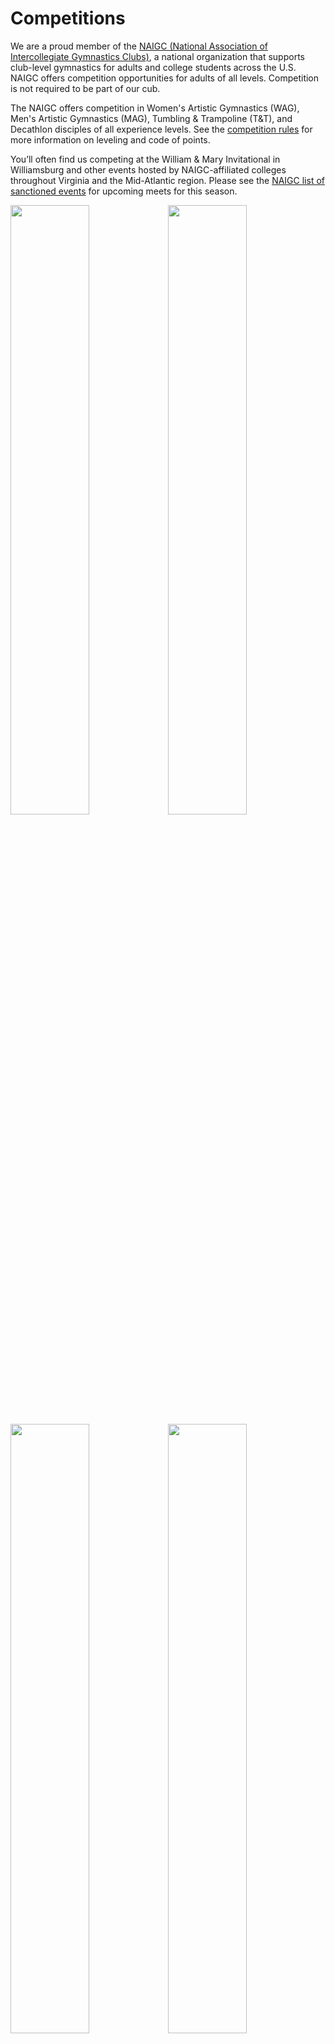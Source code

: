 <!---layout: page
title: "Competitions"
permalink: /competitions--->

# Competitions

We are a proud member of the [NAIGC (National Association of Intercollegiate Gymnastics Clubs)](https://naigc.org/), a national organization that supports club-level gymnastics for adults and college students across the U.S. NAIGC offers competition opportunities for adults of all levels. Competition is not required to be part of our cub.

The NAIGC offers competition in Women's Artistic Gymnastics (WAG), Men's Artistic Gymnastics (MAG), Tumbling & Trampoline (T&T), and Decathlon disciples of all experience levels. See the [competition rules](https://naigc.org/rules/) for more information on leveling and code of points.

You’ll often find us competing at the William & Mary Invitational in Williamsburg and other events hosted by NAIGC-affiliated colleges throughout Virginia and the Mid-Atlantic region. Please see the [NAIGC list of sanctioned events](https://naigc.org/upcoming-events/) for upcoming meets for this season.

<img src="https://github.com/user-attachments/assets/72695b34-25e7-4f5e-912a-480b4c337d77" width="50%" height="50%" /><img src="https://github.com/user-attachments/assets/8a8f86b0-c433-48da-b5ce-1be0e4e0e8a8" width="50%" height="50%" /><img src="https://user-images.githubusercontent.com/108369432/225926597-744e8fe1-fe19-4c89-b8af-1b8b4540019e.JPG" width="50%" height="50%" /><img src="https://user-images.githubusercontent.com/108369432/180622367-dc202018-a138-4b1a-b68a-e9fe7141d93e.JPG" width="50%" height="50%" />
<img src="https://user-images.githubusercontent.com/108369432/180622373-a5a16b42-fbf8-4602-93b7-58c01f9e90ef.jpg" width="50%" height="50%" /><img src="https://user-images.githubusercontent.com/108369432/180622379-02aee2b5-6017-4da3-9773-d32b460ae6a3.jpg" width="50%" height="50%" />





## Competition Leotards
Our competition leotard is available for optional purchase. You are allowed to wear any form-fitting sportswear during NAIGC competitions, as leotards are not required for competition. Our competition leotard is below. We have a team account through GK Elite, please contact us about placing an order for your competition leotard. It takes roughly 4-6 weeks to before it's ready to ship as it is a custom design. The price is ~$250 per leotard.
<br>
<img src="https://user-images.githubusercontent.com/108369432/225927499-76217078-3814-460e-8f02-84580c6ab07e.PNG" width="50%" height="50%" />



